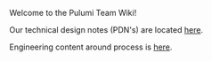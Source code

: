 Welcome to the Pulumi Team Wiki!

Our technical design notes (PDN's) are located [here](https://drive.google.com/drive/folders/0B0siYR6Ttr5LVk85eU9NYmI1UW8).

Engineering content around process is [here](https://github.com/pulumi/home/wiki/Engineering-Content).
